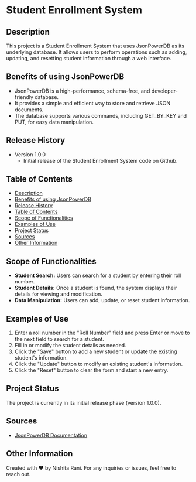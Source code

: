# Student Enrollment System

## Description
This project is a Student Enrollment System that uses JsonPowerDB as its underlying database. It allows users to perform operations such as adding, updating, and resetting student information through a web interface.

## Benefits of using JsonPowerDB
- JsonPowerDB is a high-performance, schema-free, and developer-friendly database.
- It provides a simple and efficient way to store and retrieve JSON documents.
- The database supports various commands, including GET_BY_KEY and PUT, for easy data manipulation.

## Release History
- Version 1.0.0
  - Initial release of the Student Enrollment System code on Github.

## Table of Contents
- [Description](#description)
- [Benefits of using JsonPowerDB](#benefits-of-using-jsonpowerdb)
- [Release History](#release-history)
- [Table of Contents](#table-of-contents)
- [Scope of Functionalities](#scope-of-functionalities)
- [Examples of Use](#examples-of-use)
- [Project Status](#project-status)
- [Sources](#sources)
- [Other Information](#other-information)



## Scope of Functionalities
- **Student Search:** Users can search for a student by entering their roll number.
- **Student Details:** Once a student is found, the system displays their details for viewing and modification.
- **Data Manipulation:** Users can add, update, or reset student information.

## Examples of Use
1. Enter a roll number in the "Roll Number" field and press Enter or move to the next field to search for a student.
2. Fill in or modify the student details as needed.
3. Click the "Save" button to add a new student or update the existing student's information.
4. Click the "Update" button to modify an existing student's information.
5. Click the "Reset" button to clear the form and start a new entry.

## Project Status
The project is currently in its initial release phase (version 1.0.0).

## Sources
- [JsonPowerDB Documentation](http://login2explore.com/jpdb/docs.html)


## Other Information
Created with ❤️ by Nishita Rani. For any inquiries or issues, feel free to reach out.
